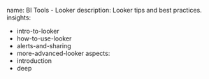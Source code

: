 name: BI Tools - Looker
description: Looker tips and best practices.
insights:
  - intro-to-looker
  - how-to-use-looker
  - alerts-and-sharing
  - more-advanced-looker
aspects:
  - introduction
  - deep
 
